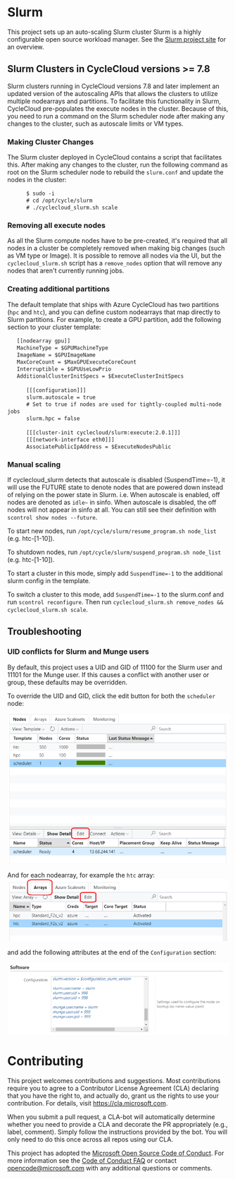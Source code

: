 
Slurm
========

This project sets up an auto-scaling Slurm cluster
Slurm is a highly configurable open source workload manager. See the [Slurm project site](https://www.schedmd.com/) for an overview.

## Slurm Clusters in CycleCloud versions >= 7.8
Slurm clusters running in CycleCloud versions 7.8 and later implement an updated version of the autoscaling APIs that allows the clusters to utilize multiple nodearrays and partitions. To facilitate this functionality in Slurm, CycleCloud pre-populates the execute nodes in the cluster. Because of this, you need to run a command on the Slurm scheduler node after making any changes to the cluster, such as autoscale limits or VM types.

### Making Cluster Changes
The Slurm cluster deployed in CycleCloud contains a script that facilitates this. After making any changes to the cluster, run the following command as root on the Slurm scheduler node to rebuild the `slurm.conf` and update the nodes in the cluster:

```
      $ sudo -i
      # cd /opt/cycle/slurm
      # ./cyclecloud_slurm.sh scale
```

### Removing all execute nodes
As all the Slurm compute nodes have to be pre-created, it's required that all nodes in a cluster be completely removed when making big changes (such as VM type or Image). It is possible to remove all nodes via the UI, but the `cyclecloud_slurm.sh` script has a `remove_nodes` option that will remove any nodes that aren't currently running jobs.

### Creating additional partitions
The default template that ships with Azure CycleCloud has two partitions (`hpc` and `htc`), and you can define custom nodearrays that map directly to Slurm partitions. For example, to create a GPU partition, add the following section to your cluster template:

```
   [[nodearray gpu]]
   MachineType = $GPUMachineType
   ImageName = $GPUImageName
   MaxCoreCount = $MaxGPUExecuteCoreCount
   Interruptible = $GPUUseLowPrio
   AdditionalClusterInitSpecs = $ExecuteClusterInitSpecs

      [[[configuration]]]
      slurm.autoscale = true
      # Set to true if nodes are used for tightly-coupled multi-node jobs
      slurm.hpc = false

      [[[cluster-init cyclecloud/slurm:execute:2.0.1]]]
      [[[network-interface eth0]]]
      AssociatePublicIpAddress = $ExecuteNodesPublic
```

### Manual scaling
If cyclecloud_slurm detects that autoscale is disabled (SuspendTime=-1), it will use the FUTURE state to denote nodes that are powered down instead of relying on the power state in Slurm. i.e. When autoscale is enabled, off nodes are denoted as `idle~` in sinfo. When autoscale is disabled, the off nodes will not appear in sinfo at all. You can still see their definition with `scontrol show nodes --future`.

To start new nodes, run `/opt/cycle/slurm/resume_program.sh node_list` (e.g. htc-[1-10]).

To shutdown nodes, run `/opt/cycle/slurm/suspend_program.sh node_list` (e.g. htc-[1-10]).

To start a cluster in this mode, simply add `SuspendTime=-1` to the additional slurm config in the template.

To switch a cluster to this mode, add `SuspendTime=-1` to the slurm.conf and run `scontrol reconfigure`. Then run `cyclecloud_slurm.sh remove_nodes && cyclecloud_slurm.sh scale`. 

## Troubleshooting

### UID conflicts for Slurm and Munge users

By default, this project uses a UID and GID of 11100 for the Slurm user and 11101 for the Munge user. If this causes a conflict with another user or group, these defaults may be overridden.

To override the UID and GID, click the edit button for both the `scheduler` node:

![Alt](/images/schedulernodeedit.png "Edit Scheduler Node")

And for each nodearray, for example the `htc` array:
![Alt](/images/nodearraytab.png "Edit nodearray")

 and add the following attributes at the end of the `Configuration` section:


![Alt](/images/nodearrayedit.png "Edit configuration")


# Contributing

This project welcomes contributions and suggestions.  Most contributions require you to agree to a
Contributor License Agreement (CLA) declaring that you have the right to, and actually do, grant us
the rights to use your contribution. For details, visit https://cla.microsoft.com.

When you submit a pull request, a CLA-bot will automatically determine whether you need to provide
a CLA and decorate the PR appropriately (e.g., label, comment). Simply follow the instructions
provided by the bot. You will only need to do this once across all repos using our CLA.

This project has adopted the [Microsoft Open Source Code of Conduct](https://opensource.microsoft.com/codeofconduct/).
For more information see the [Code of Conduct FAQ](https://opensource.microsoft.com/codeofconduct/faq/) or
contact [opencode@microsoft.com](mailto:opencode@microsoft.com) with any additional questions or comments.

